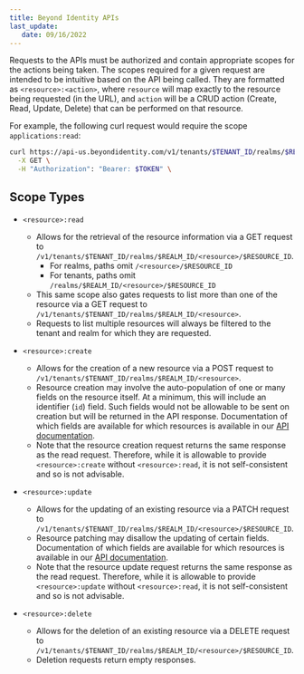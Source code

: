 ```yaml
---
title: Beyond Identity APIs 
last_update: 
   date: 09/16/2022
---
```


Requests to the APIs must be authorized and contain appropriate scopes for the actions being taken. The scopes required for a given request are intended to be intuitive based on the API being called. They are formatted as `<resource>:<action>`, where `resource` will map exactly to the resource being requested (in the URL), and `action` will be a CRUD action (Create, Read, Update, Delete) that can be performed on that resource.

For example, the following curl request would require the scope `applications:read`:

```bash
curl https://api-us.beyondidentity.com/v1/tenants/$TENANT_ID/realms/$REALM_ID/applications/$APPLICATION_ID \
  -X GET \
  -H "Authorization": "Bearer: $TOKEN" \
```

## Scope Types

- `<resource>:read`
	- Allows for the retrieval of the resource information via a GET request to `/v1/tenants/$TENANT_ID/realms/$REALM_ID/<resource>/$RESOURCE_ID`.
		- For realms, paths omit `/<resource>/$RESOURCE_ID`
		- For tenants, paths omit `/realms/$REALM_ID/<resource>/$RESOURCE_ID`
	- This same scope also gates requests to list more than one of the resource via a GET request to `/v1/tenants/$TENANT_ID/realms/$REALM_ID/<resource>`. 
	- Requests to list multiple resources will always be filtered to the tenant and realm for which they are requested.

- `<resource>:create`
	- Allows for the creation of a new resource via a POST request to `/v1/tenants/$TENANT_ID/realms/$REALM_ID/<resource>`.
	- Resource creation may involve the auto-population of one or many fields on the resource itself. At a minimum, this will include an identifier (`id`) field. Such fields would not be allowable to be sent on creation but will be returned in the API response. Documentation of which fields are available for which resources is available in our [API documentation](https://developer.beyondidentity.com/api/v1).
	- Note that the resource creation request returns the same response as the read request. Therefore, while it is allowable to provide `<resource>:create` without `<resource>:read`, it is not self-consistent and so is not advisable.

- `<resource>:update`
	- Allows for the updating of an existing resource via a PATCH request to `/v1/tenants/$TENANT_ID/realms/$REALM_ID/<resource>/$RESOURCE_ID`.
	- Resource patching may disallow the updating of certain fields. Documentation of which fields are available for which resources is available in our [API documentation](https://developer.beyondidentity.com/api/v1).
	- Note that the resource update request returns the same response as the read request. Therefore, while it is allowable to provide `<resource>:update` without `<resource>:read`, it is not self-consistent and so is not advisable.

- `<resource>:delete`
	- Allows for the deletion of an existing resource via a DELETE request to `/v1/tenants/$TENANT_ID/realms/$REALM_ID/<resource>/$RESOURCE_ID`.
	- Deletion requests return empty responses.
